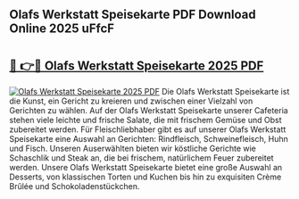 ## Olafs Werkstatt Speisekarte PDF Download Online 2025 uFfcF

# <h2><a href="http://gcb4su.nevu.top/?p=Olafs+Werkstatt+Speisekarte">🔗 👉🔴 Olafs Werkstatt Speisekarte 2025 PDF</a></h2>

[![Olafs Werkstatt Speisekarte 2025 PDF](https://i.imgur.com/dBaPXMq.png)](http://gcb4su.nevu.top/?p=Olafs+Werkstatt+Speisekarte)
Die Olafs Werkstatt Speisekarte ist die Kunst, ein Gericht zu kreieren und zwischen einer Vielzahl von Gerichten zu wählen. Auf der Olafs Werkstatt Speisekarte unserer Cafeteria stehen viele leichte und frische Salate, die mit frischem Gemüse und Obst zubereitet werden. Für Fleischliebhaber gibt es auf unserer Olafs Werkstatt Speisekarte eine Auswahl an Gerichten: Rindfleisch, Schweinefleisch, Huhn und Fisch. Unseren Auserwählten bieten wir köstliche Gerichte wie Schaschlik und Steak an, die bei frischem, natürlichem Feuer zubereitet werden. Unsere Olafs Werkstatt Speisekarte bietet eine große Auswahl an Desserts, von klassischen Torten und Kuchen bis hin zu exquisiten Crème Brûlée und Schokoladenstückchen.
